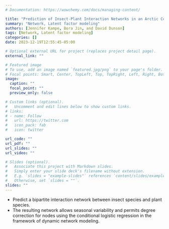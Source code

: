 ```yaml
---
# Documentation: https://wowchemy.com/docs/managing-content/

title: "Prediction of Insect-Plant Interaction Networks in an Arctic Community"
summary: "Network, Latent factor modeling"
authors: [Jennifer Kampe, Bora Jin, and David Dunson]
tags: [Network, Latent factor modeling]
categories: []
date: 2023-12-19T12:55:45-05:00

# Optional external URL for project (replaces project detail page).
external_link: ""

# Featured image
# To use, add an image named `featured.jpg/png` to your page's folder.
# Focal points: Smart, Center, TopLeft, Top, TopRight, Left, Right, BottomLeft, Bottom, BottomRight.
image:
  caption: ""
  focal_point: ""
  preview_only: false

# Custom links (optional).
#   Uncomment and edit lines below to show custom links.
# links:
# - name: Follow
#   url: https://twitter.com
#   icon_pack: fab
#   icon: twitter

url_code: ""
url_pdf: ""
url_slides: ""
url_video: ""

# Slides (optional).
#   Associate this project with Markdown slides.
#   Simply enter your slide deck's filename without extension.
#   E.g. `slides = "example-slides"` references `content/slides/example-slides.md`.
#   Otherwise, set `slides = ""`.
slides: ""
---
```


* Predict a bipartite interaction network between insect species and plant species.
* The resulting network allows seasonal variability and permits degree correction for nodes using the conditional logistic regression in the framework of dynamic network modeling.
